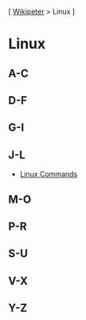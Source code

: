 \[ [Wikipeter](wikipeter/README.md) > Linux \]
# Linux
## A-C

## D-F

## G-I

## J-L
- [Linux Commands](Linux-Commands.md)

## M-O

## P-R

## S-U

## V-X

## Y-Z
